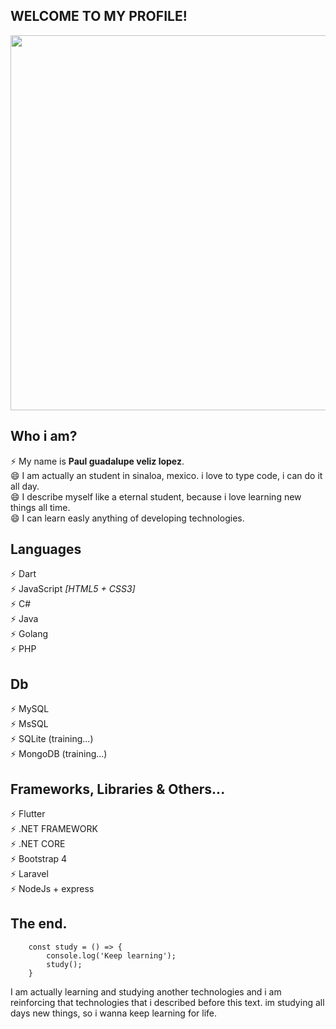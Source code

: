## WELCOME TO MY PROFILE!
<img src="https://res.cloudinary.com/dlds4xwpk/image/upload/v1596691633/banner_mzbv7o.png" width="600" /> <br/>
## Who i am?
⚡ My name is **Paul guadalupe veliz lopez**.<br/>
😄 I am actually an student in sinaloa, mexico. i love to type code, i can do it all day.<br/>
😄 I describe myself like a eternal student, because i love learning new things all time.<br/>
😄 I can learn easly anything of developing technologies.
## Languages 

⚡ Dart <br/>
⚡ JavaScript *[HTML5 + CSS3]* <br/>
⚡ C# <br/>
⚡ Java <br/>
⚡ Golang <br/>
⚡ PHP <br/>


## Db
⚡ MySQL<br/>
⚡ MsSQL<br/>
⚡ SQLite (training...)<br/>
⚡ MongoDB (training...)<br/>

## Frameworks, Libraries & Others...

⚡ Flutter <br/>
⚡ .NET FRAMEWORK <br/>
⚡ .NET CORE <br/>
⚡ Bootstrap 4<br/>
⚡ Laravel <br/>
⚡ NodeJs + express

## The end.

```
    const study = () => {
	    console.log('Keep learning');
	    study();
    }
```

I am actually learning and studying another technologies and i am reinforcing that technologies that i described before this text.
im studying all days new things, so i wanna keep learning for life.
